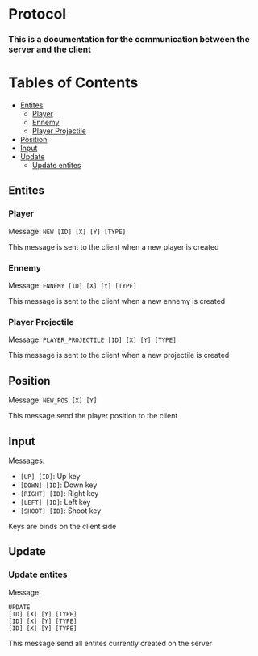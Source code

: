 # Protocol

### This is a documentation for the communication between the server and the client

# Tables of Contents

- [Entites](#entites)
    - [Player](#player)
    - [Ennemy](#ennemy)
    - [Player Projectile](#Player-Projectile)
- [Position](#position)
- [Input](#input)
- [Update](#update)
    - [Update entites](#update-entites)

## Entites

### Player

Message: `NEW [ID] [X] [Y] [TYPE]`

This message is sent to the client when a new player is created

### Ennemy

Message: `ENNEMY [ID] [X] [Y] [TYPE]`

This message is sent to the client when a new ennemy is created

### Player Projectile

Message: `PLAYER_PROJECTILE [ID] [X] [Y] [TYPE]`

This message is sent to the client when a new projectile is created

## Position

Message: `NEW_POS [X] [Y]`

This message send the player position to the client

## Input

Messages:

- `[UP] [ID]`: Up key
- `[DOWN] [ID]`: Down key
- `[RIGHT] [ID]`: Right key
- `[LEFT] [ID]`: Left key
- `[SHOOT] [ID]`: Shoot key

Keys are binds on the client side


## Update

### Update entites
Message:
```
UPDATE
[ID] [X] [Y] [TYPE]
[ID] [X] [Y] [TYPE]
[ID] [X] [Y] [TYPE]
```

This message send all entites currently created on the server
